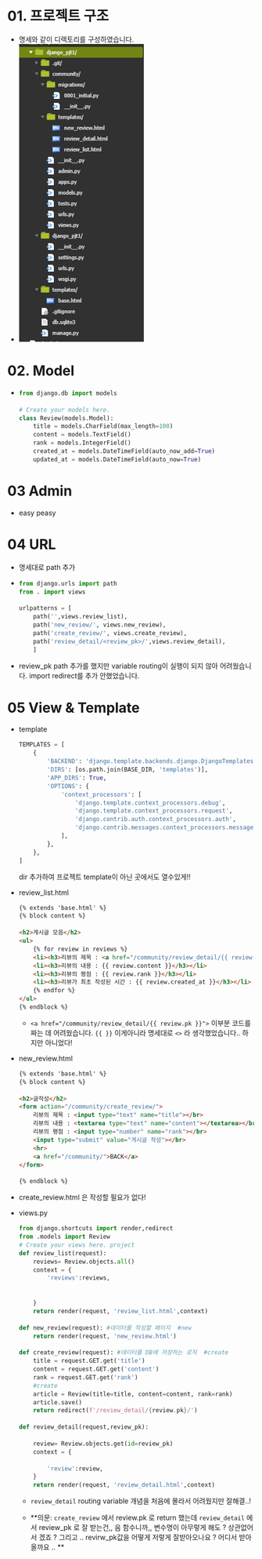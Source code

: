 # 01. 프로젝트 구조

- 명세와 같이 디렉토리를 구성하였습니다.
- ![dir](dir.PNG)

# 02. Model

- ```python
  from django.db import models
  
  # Create your models here.
  class Review(models.Model):
      title = models.CharField(max_length=100)
      content = models.TextField()
      rank = models.IntegerField()
      created_at = models.DateTimeField(auto_now_add=True)
      updated_at = models.DateTimeField(auto_now=True)
  
  ```

  

# 03 Admin

- easy peasy

# 04 URL

- 명세대로 path 추가

- ```python
  from django.urls import path
  from . import views
  
  urlpatterns = [
      path('',views.review_list),
      path('new_review/', views.new_review),
      path('create_review/', views.create_review),
      path('review_detail/<review_pk>/',views.review_detail),
      ]
  ```

- review_pk path 추가를 했지만 variable routing이 실행이 되지 않아 어려웠습니다.  import redirect를 추가 안했었습니다.

# 05 View & Template

- template

  ```python
  TEMPLATES = [
      {
          'BACKEND': 'django.template.backends.django.DjangoTemplates',
          'DIRS': [os.path.join(BASE_DIR, 'templates')],
          'APP_DIRS': True,
          'OPTIONS': {
              'context_processors': [
                  'django.template.context_processors.debug',
                  'django.template.context_processors.request',
                  'django.contrib.auth.context_processors.auth',
                  'django.contrib.messages.context_processors.messages',
              ],
          },
      },
  ]
  
  ```

  dir 추가하여 프로젝트 template이 아닌 곳에서도 열수있게!! 

- review_list.html

  ```html
  {% extends 'base.html' %}
  {% block content %}
  
  <h2>게시글 모음</h2>
  <ul>
      {% for review in reviews %}
      <li><h3>리뷰의 제목 : <a href="/community/review_detail/{{ review.pk }}">{{ review.title }}</a></h3></li>
      <li><h3>리뷰의 내용 : {{ review.content }}</h3></li>
      <li><h3>리뷰의 평점 : {{ review.rank }}</h3></li>
      <li><h3>리뷰가 최초 작성된 시간 : {{ review.created_at }}</h3></li>
      {% endfor %}
  </ul>
  {% endblock %}
  ```

  - `` <a href="/community/review_detail/{{ review.pk }}"> `` 이부분 코드를 짜는 데 어려웠습니다. ``{{ }}`` 이게아니라 명세대로 ``<>``  라 생각했었습니다.. 하지만 아니었다!

- new_review.html

  ```html
  {% extends 'base.html' %}
  {% block content %}
  
  <h2>글작성</h2>
  <form action="/community/create_review/">
      리뷰의 제목 : <input type="text" name="title"></br>
      리뷰의 내용 : <textarea type="text" name="content"></textarea></br>
      리뷰의 평점 : <input type="number" name="rank"></br>
      <input type="submit" value="게시글 작성"></br>
      <hr>
      <a href="/community/">BACK</a>
  </form>
  
  {% endblock %}
  ```

- create_review.html 은 작성할 필요가 없다!

- views.py

  ```python
  from django.shortcuts import render,redirect
  from .models import Review
  # Create your views here. project
  def review_list(request):
      reviews= Review.objects.all()
      context = {
          'reviews':reviews,
  
  
      }
      return render(request, 'review_list.html',context)
  
  def new_review(request): #데이터를 작성할 페이지  #new
      return render(request, 'new_review.html')
  
  def create_review(request): #데이터를 DB에 저장하는 로직  #create
      title = request.GET.get('title')
      content = request.GET.get('content')
      rank = request.GET.get('rank')
      #create
      article = Review(title=title, content=content, rank=rank)
      article.save()
      return redirect(f'/review_detail/{review.pk}/')
  
  def review_detail(request,review_pk):
  
      review= Review.objects.get(id=review_pk)
      context = {
  
          'review':review,
      }
      return render(request, 'review_detail.html',context)
  ```

  - ``review_detail`` routing variable 개념을 처음에 몰라서 어려웠지만 잘해결..!  

  - **의문: ``create_review`` 에서 review.pk 로 return 했는데 ``review_detail`` 에서 review_pk 로 잘 받는건,, 음 함수니까,, 변수명이 아무렇게 해도 ? 상관없어서 겠죠 ? 그리고 .. revirw_pk값을 어떻게 저렇게 잘받아오나요 ? 어디서 받아올까요 .. **

    

